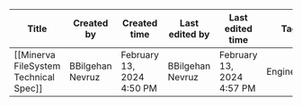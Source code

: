 | Title                                 | Created by       | Created time              | Last edited by   | Last edited time          | Tags        |
| ------------------------------------- | ---------------- | ------------------------- | ---------------- | ------------------------- | ----------- |
| [[Minerva FileSystem Technical Spec]] | BBilgehan Nevruz | February 13, 2024 4:50 PM | BBilgehan Nevruz | February 13, 2024 4:57 PM | Engineering |